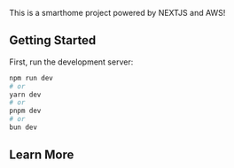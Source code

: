 This is a smarthome project powered by NEXTJS and AWS!

## Getting Started

First, run the development server:

```bash
npm run dev
# or
yarn dev
# or
pnpm dev
# or
bun dev
```

## Learn More
